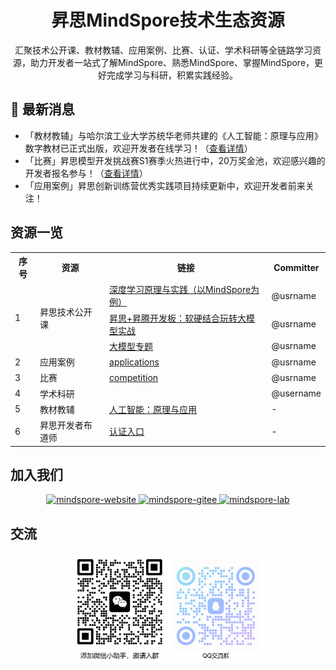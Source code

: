 <div align=center>
  <h1>昇思MindSpore技术生态资源</h1>
  <p>汇聚技术公开课、教材教辅、应用案例、比赛、认证、学术科研等全链路学习资源，助力开发者一站式了解MindSpore、熟悉MindSpore、掌握MindSpore，更好完成学习与科研，积累实践经验。</p>
</div>

## 📢 最新消息


- 「教材教辅」与哈尔滨工业大学苏统华老师共建的《人工智能：原理与应用》数字教材已正式出版，欢迎开发者在线学习！（[查看详情](https://e.huawei.com/cn/talent/outPage/#/sxz-course/home?courseId=K--4yKm9T9VTCjwXOw5VyL66JpI)）
- 「比赛」昇思模型开发挑战赛S1赛季火热进行中，20万奖金池，欢迎感兴趣的开发者报名参与！（[查看详情](https://www.hiascend.com/developer/contests/details/21ffd6733ab54dc4b6b686a242c5d586?module=0d9953a460e14a70be89dd6f3637f487)）
- 「应用案例」昇思创新训练营优秀实践项目持续更新中，欢迎开发者前来关注！

## 资源一览

<table>
    <tr>
        <th>序号</th>
        <th>资源</th>
        <th>链接</th>
        <th>Committer</th>
    </tr>
    <tr>
        <td rowspan="3">1</td>
        <td rowspan="3">昇思技术公开课</td>
        <td><a href="">深度学习原理与实践（以MindSpore为例）</a></td>
        <td>@usrname</td>
    </tr>
    <tr>
        <td><a href="https://github.com/mindspore-courses/orange-pi-mindspore">昇思+昇腾开发板：软硬结合玩转大模型实战</a></td>
        <td>@usrname</td>
    </tr>
    <tr>
        <td><a href="https://github.com/mindspore-courses/step_into_llm">大模型专题</a></td>
        <td>@usrname</td>
    </tr>
    <tr>
        <td>2</td>
        <td>应用案例</td>
        <td><a href="https://github.com/mindspore-courses/applications">applications</a></td>
        <td>@usrname</td>
    </tr>
    <tr>
        <td>3</td>
        <td>比赛</td>
        <td><a href="https://github.com/mindspore-courses/competition">competition</a></td>
        <td>@usrname</td>
    </tr>
    <tr>
        <td>4</td>
        <td>学术科研</td>
        <td></td>
        <td>@username</td>
    </tr>
    <tr>
        <td>5</td>
        <td>教材教辅</td>
        <td><a href="https://e.huawei.com/cn/talent/outPage/#/sxz-course/home?courseId=K--4yKm9T9VTCjwXOw5VyL66JpI">人工智能：原理与应用</a></td>
        <td>-</td>
    <tr>
        <td>6</td>
        <td>昇思开发者布道师</td>
        <td><a href="https://www.mindspore.cn/developers">认证入口</a></td>
        <td>-</td>
    </tr>

</table>


## 加入我们

<div align=center>
  <a href="https://www.mindspore.cn/">
    <img alt="mindspore-website" src="https://github.com/mindspore-courses/.github/blob/master/profile/mindspore-website.png" width="27%">
  </a>
  <a href="https://gitee.com/mindspore">
    <img alt="mindspore-gitee" src="https://github.com/mindspore-courses/.github/blob/master/profile/mindspore-gitee.png" width="30%">
  </a>
  <a href="https://github.com/mindspore-lab">
    <img alt="mindspore-lab" src="https://github.com/mindspore-courses/.github/blob/master/profile/mindspore-lab.png" width="30%">
  </a>
</div>

## 交流

<div align=center>
<img alt="wechat-assistant" src="./images/wechat_assistant.png" width="30%">
<img alt="qq-group-chat" src="./images/qq_group_chat.png" width="30%">
</div>